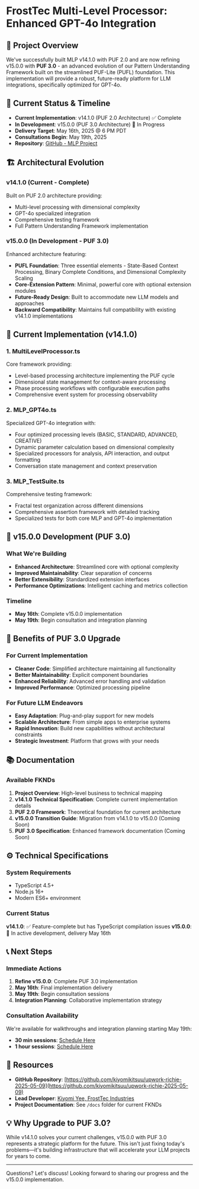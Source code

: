 # FrostTec Multi-Level Processor: Enhanced GPT-4o Integration

## 🚀 Project Overview

We've successfully built MLP v14.1.0 with PUF 2.0 and are now refining v15.0.0 with **PUF 3.0** - an advanced evolution of our Pattern Understanding Framework built on the streamlined PUF-Lite (PUFL) foundation. This implementation will provide a robust, future-ready platform for LLM integrations, specifically optimized for GPT-4o.

## 📅 Current Status & Timeline

- **Current Implementation**: v14.1.0 (PUF 2.0 Architecture) ✅ Complete
- **In Development**: v15.0.0 (PUF 3.0 Architecture) 🚧 In Progress
- **Delivery Target**: May 16th, 2025 @ 6 PM PDT
- **Consultations Begin**: May 19th, 2025
- **Repository**: [GitHub - MLP Project](https://github.com/kiyomikitsuu/upwork-richie-2025-05-09)

## 🏗️ Architectural Evolution

### v14.1.0 (Current - Complete)
Built on PUF 2.0 architecture providing:
- Multi-level processing with dimensional complexity
- GPT-4o specialized integration
- Comprehensive testing framework
- Full Pattern Understanding Framework implementation

### v15.0.0 (In Development - PUF 3.0)
Enhanced architecture featuring:
- **PUFL Foundation**: Three essential elements - State-Based Context Processing, Binary Complete Conditions, and Dimensional Complexity Scaling
- **Core-Extension Pattern**: Minimal, powerful core with optional extension modules
- **Future-Ready Design**: Built to accommodate new LLM models and approaches
- **Backward Compatibility**: Maintains full compatibility with existing v14.1.0 implementations

## 📁 Current Implementation (v14.1.0)

### 1. MultiLevelProcessor.ts
Core framework providing:
- Level-based processing architecture implementing the PUF cycle
- Dimensional state management for context-aware processing
- Phase processing workflows with configurable execution paths
- Comprehensive event system for processing observability

### 2. MLP_GPT4o.ts
Specialized GPT-4o integration with:
- Four optimized processing levels (BASIC, STANDARD, ADVANCED, CREATIVE)
- Dynamic parameter calculation based on dimensional complexity
- Specialized processors for analysis, API interaction, and output formatting
- Conversation state management and context preservation

### 3. MLP_TestSuite.ts
Comprehensive testing framework:
- Fractal test organization across different dimensions
- Comprehensive assertion framework with detailed tracking
- Specialized tests for both core MLP and GPT-4o implementation

## 🚧 v15.0.0 Development (PUF 3.0)

### What We're Building
- **Enhanced Architecture**: Streamlined core with optional complexity
- **Improved Maintainability**: Clear separation of concerns
- **Better Extensibility**: Standardized extension interfaces
- **Performance Optimizations**: Intelligent caching and metrics collection

### Timeline
- **May 16th**: Complete v15.0.0 implementation
- **May 19th**: Begin consultation and integration planning

## 🎯 Benefits of PUF 3.0 Upgrade

### For Current Implementation
- **Cleaner Code**: Simplified architecture maintaining all functionality
- **Better Maintainability**: Explicit component boundaries
- **Enhanced Reliability**: Advanced error handling and validation
- **Improved Performance**: Optimized processing pipeline

### For Future LLM Endeavors
- **Easy Adaptation**: Plug-and-play support for new models
- **Scalable Architecture**: From simple apps to enterprise systems
- **Rapid Innovation**: Build new capabilities without architectural constraints
- **Strategic Investment**: Platform that grows with your needs

## 📚 Documentation

### Available FKNDs
1. **Project Overview**: High-level business to technical mapping
2. **v14.1.0 Technical Specification**: Complete current implementation details
3. **PUF 2.0 Framework**: Theoretical foundation for current architecture
4. **v15.0.0 Transition Guide**: Migration from v14.1.0 to v15.0.0 (Coming Soon)
5. **PUF 3.0 Specification**: Enhanced framework documentation (Coming Soon)

## ⚙️ Technical Specifications

### System Requirements
- TypeScript 4.5+
- Node.js 16+
- Modern ES6+ environment

### Current Status
**v14.1.0**: ✅ Feature-complete but has TypeScript compilation issues
**v15.0.0**: 🚧 In active development, delivery May 16th

## 📞 Next Steps

### Immediate Actions
1. **Refine v15.0.0**: Complete PUF 3.0 implementation
2. **May 16th**: Final implementation delivery
3. **May 19th**: Begin consultation sessions
4. **Integration Planning**: Collaborative implementation strategy

### Consultation Availability
We're available for walkthroughs and integration planning starting May 19th:
- **30 min sessions**: [Schedule Here](https://calendly.com/kiyomi-yee/30min)
- **1 hour sessions**: [Schedule Here](https://calendly.com/kiyomi-yee/1hr)

## 🔗 Resources

- **GitHub Repository**: [https://github.com/kiyomikitsuu/upwork-richie-2025-05-09](https://github.com/kiyomikitsuu/upwork-richie-2025-05-09)
- **Lead Developer**: [Kiyomi Yee, FrostTec Industries](https://www.linkedin.com/in/kiyomi-yee-884b18335/)
- **Project Documentation**: See `/docs` folder for current FKNDs

## 💡 Why Upgrade to PUF 3.0?

While v14.1.0 solves your current challenges, v15.0.0 with PUF 3.0 represents a strategic platform for the future. This isn't just fixing today's problems—it's building infrastructure that will accelerate your LLM projects for years to come.

---

Questions? Let's discuss! Looking forward to sharing our progress and the v15.0.0 implementation.
